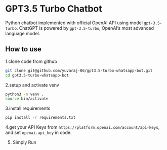 # GPT3.5 Turbo Chatbot 

Python chatbot implemented with official OpenAI API using model `gpt-3.5-turbo`. ChatGPT is powered by `gpt-3.5-turbo`, OpenAI’s most advanced language model.

 
## How to use
1.clone code from github 

```bash
git clone git@github.com/yuvaraj-06/gpt3.5-turbo-whatsapp-bot.git
cd gpt3.5-turbo-whatsapp-bot
```

2.setup and activate venv

```bash
python3 -m venv .
source bin/activate
```

3.install requirements

```bash
pip install -r requirements.txt
```	

4.get your API Keys from `https://platform.openai.com/account/api-keys`, and set `openai.api_key` in code.

 

5. Simply Run

